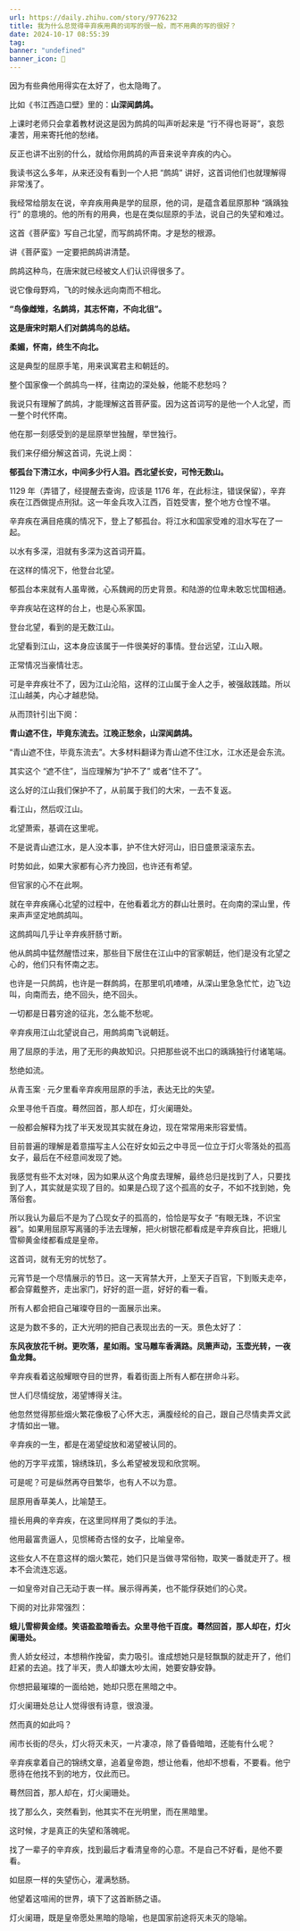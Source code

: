 ```yaml
---
url: https://daily.zhihu.com/story/9776232
title: 我为什么总觉得辛弃疾用典的词写的很一般，而不用典的写的很好？
date: 2024-10-17 08:55:39
tag: 
banner: "undefined"
banner_icon: 🔖
---
```

因为有些典他用得实在太好了，也太隐晦了。

比如《书江西造口壁》里的：**山深闻鹧鸪。**

上课时老师只会拿着教材说这是因为鹧鸪的叫声听起来是 “行不得也哥哥”，哀怨凄苦，用来寄托他的愁绪。

反正也讲不出别的什么，就给你用鹧鸪的声音来说辛弃疾的内心。

我读书这么多年，从来还没有看到一个人把 “鹧鸪” 讲好，这首词他们也就理解得非常浅了。

我经常给朋友在说，辛弃疾用典是学的屈原，他的词，是蕴含着屈原那种 “踽踽独行” 的意境的。他的所有的用典，也是在类似屈原的手法，说自己的失望和难过。

这首《菩萨蛮》写自己北望，而写鹧鸪怀南。才是愁的根源。

讲《菩萨蛮》一定要把鹧鸪讲清楚。

鹧鸪这种鸟，在唐宋就已经被文人们认识得很多了。

说它像母野鸡，飞的时候永远向南而不相北。

**“鸟像雌雉，名鹧鸪，其志怀南，不向北徂”。**

**这是唐宋时期人们对鹧鸪鸟的总结。**

**柔媚，怀南，终生不向北。**

这是典型的屈原手笔，用来讽寓君主和朝廷的。

整个国家像一个鹧鸪鸟一样，往南边的深处躲，他能不悲愁吗？

我说只有理解了鹧鸪，才能理解这首菩萨蛮。因为这首词写的是他一个人北望，而一整个时代怀南。

他在那一刻感受到的是屈原举世独醒，举世独行。

我们来仔细分解这首词，先说上阕：

**郁孤台下清江水，中间多少行人泪。西北望长安，可怜无数山。**

1129 年（弄错了，经提醒去查询，应该是 1176 年，在此标注，错误保留），辛弃疾在江西做提点刑狱。这一年金兵攻入江西，百姓受害，整个地方仓惶不堪。

辛弃疾在满目疮痍的情况下，登上了郁孤台。将江水和国家受难的泪水写在了一起。

以水有多深，泪就有多深为这首词开篇。

在这样的情况下，他登台北望。

郁孤台本来就有人虽卑微，心系魏阙的历史背景。和陆游的位卑未敢忘忧国相通。

辛弃疾站在这样的台上，也是心系家国。

登台北望，看到的是无数江山。

北望看到江山，这本身应该属于一件很美好的事情。登台远望，江山入眼。

正常情况当豪情壮志。

可是辛弃疾壮不了，因为江山沦陷，这样的江山属于金人之手，被强敌践踏。所以江山越美，内心才越悲恸。

从而顶针引出下阕：

**青山遮不住，毕竟东流去。江晚正愁余，山深闻鹧鸪。**

“青山遮不住，毕竟东流去”。大多材料翻译为青山遮不住江水，江水还是会东流。

其实这个 “遮不住”，当应理解为“护不了” 或者“住不了”。

这么好的江山我们保护不了，从前属于我们的大宋，一去不复返。

看江山，然后叹江山。

北望萧索，基调在这里呢。

不是说青山遮江水，是人没本事，护不住大好河山，旧日盛景滚滚东去。

时势如此，如果大家都有心齐力挽回，也许还有希望。

但官家的心不在此啊。

就在辛弃疾痛心北望的过程中，在他看着北方的群山壮景时。在向南的深山里，传来声声坚定地鹧鸪叫。

这鹧鸪叫几乎让辛弃疾肝肠寸断。

他从鹧鸪中猛然醒悟过来，那些目下居住在江山中的官家朝廷，他们是没有北望之心的，他们只有怀南之志。

也许是一只鹧鸪，也许是一群鹧鸪，在那里叽叽喳喳，从深山里急急忙忙，边飞边叫，向南而去，绝不回头，绝不回头。

一切都是日暮穷途的征兆，怎么能不愁呢。

辛弃疾用江山北望说自己，用鹧鸪南飞说朝廷。

用了屈原的手法，用了无形的典故知识。只把那些说不出口的踽踽独行付诸笔端。

愁绝如流。

从青玉案 · 元夕里看辛弃疾用屈原的手法，表达无比的失望。

众里寻他千百度。蓦然回首，那人却在，灯火阑珊处。

一般都会解释为找了半天发现其实就在身边，现在常常用来形容爱情。

目前普遍的理解是着意描写主人公在好女如云之中寻觅一位立于灯火零落处的孤高女子，最后在不经意间发现了她。

我感觉有些不太对味，因为如果从这个角度去理解，最终总归是找到了人，只要找到了人，其实就是实现了目的。如果是凸现了这个孤高的女子，不如不找到她，免落俗套。

所以我认为最后不是为了凸现女子的孤高的，恰恰是写女子 “有眼无珠，不识宝器”。如果用屈原写离骚的手法去理解，把火树银花都看成是辛弃疾自比，把蛾儿雪柳黄金缕都看成是皇帝。

这首词，就有无穷的忧愁了。

元宵节是一个尽情展示的节日。这一天宵禁大开，上至天子百官，下到贩夫走卒，都会穿戴整齐，走出家门，好好的逛一逛，好好的看一看。

所有人都会把自己璀璨夺目的一面展示出来。

这是为数不多的，正大光明的把自己表现出去的一天。景色太好了：

**东风夜放花千树。更吹落，星如雨。宝马雕车香满路。凤箫声动，玉壶光转，一夜鱼龙舞。**

辛弃疾看着这般耀眼夺目的世界，看着街面上所有人都在拼命斗彩。

世人们尽情绽放，渴望博得关注。

他忽然觉得那些烟火繁花像极了心怀大志，满腹经纶的自己，跟自己尽情卖弄文武才情如出一辙。

辛弃疾的一生，都是在渴望绽放和渴望被认同的。

他的万字平戎策，锦绣珠玑，多么希望被发现和欣赏啊。

可是呢？可是纵然再夺目繁华，也有人不以为意。

屈原用香草美人，比喻楚王。

擅长用典的辛弃疾，在这里同样用了类似的手法。

他用最富贵逼人，见惯稀奇古怪的女子，比喻皇帝。

这些女人不在意这样的烟火繁花，她们只是当做寻常俗物，取笑一番就走开了。根本不会流连忘返。

一如皇帝对自己无动于衷一样。展示得再美，也不能俘获她们的心灵。

下阕的对比非常强烈：

**蛾儿雪柳黄金缕。笑语盈盈暗香去。众里寻他千百度。蓦然回首，那人却在，灯火阑珊处。**

贵人娇女经过，本想稍作挽留，卖力吸引。谁成想她只是轻飘飘的就走开了，他们赶紧的去追。找了半天，贵人却嫌太吵太闹，她要安静安静。

你想把最璀璨的一面给她，她却只愿在黑暗之中。

灯火阑珊处总让人觉得很有诗意，很浪漫。

然而真的如此吗？

闹市长街的尽头，灯火将灭未灭，一片凄凉，除了昏昏暗暗，还能有什么呢？

辛弃疾拿着自己的锦绣文章，追着皇帝跑，想让他看，他却不想看，不要看。他宁愿待在他找不到的地方，仅此而已。

蓦然回首，那人却在，灯火阑珊处。

找了那么久，突然看到，他其实不在光明里，而在黑暗里。

这时候，才是真正的失望和落魄呢。

找了一辈子的辛弃疾，找到最后才看清皇帝的心意。不是自己不好看，是他不要看。

如屈原一样的失望伤心，灌满愁肠。

他望着这喧闹的世界，填下了这首断肠之语。

灯火阑珊，既是皇帝愿处黑暗的隐喻，也是国家前途将灭未灭的隐喻。